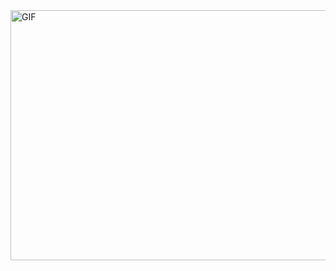 <img align="left" alt="GIF" src="https://cdn.discordapp.com/attachments/760585593263751188/760585640571306055/3.gif" width="800" height="400" />
